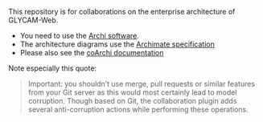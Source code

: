 This repository is for collaborations on the enterprise architecture of GLYCAM-Web. 

- You need to use the [Archi software](https://www.archimatetool.com/). 
- The architecture diagrams use the [Archimate specification](https://pubs.opengroup.org/architecture/archimate3-doc/)
- Please also see the [coArchi documentation](https://github.com/archimatetool/archi-modelrepository-plugin/wiki/Understand-the-Basics)

Note especially this quote:

> Important: you shouldn’t use merge, pull requests or similar features from your Git server as this would most 
> certainly lead to model corruption. Though based on Git, the collaboration plugin adds several anti-corruption 
> actions while performing these operations.


